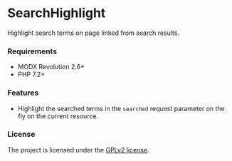 # SearchHighlight

Highlight search terms on page linked from search results.

### Requirements

* MODX Revolution 2.6+
* PHP 7.2+

### Features

* Highlight the searched terms in the `searched` request parameter on the fly on the current resource.

### License

The project is licensed under the [GPLv2 license](https://github.com/Jako/SearchHighlight/LICENSE.md).
